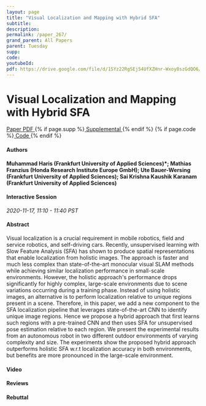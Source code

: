 ```yaml
---
layout: page
title: "Visual Localization and Mapping with Hybrid SFA"
subtitle: 
description:
permalink: /paper_267/
grand_parent: All Papers
parent: Tuesday
supp: 
code: 
youtubeId: 
pdf: https://drive.google.com/file/d/1SYz22RgSEj54UfXZHnr-Wxoy8szGdQO6/view
---
```


# Visual Localization and Mapping with Hybrid SFA

<a href="https://drive.google.com/file/d/1SYz22RgSEj54UfXZHnr-Wxoy8szGdQO6/view" target="_blank" rel="noopener noreferrer" class="btn btn-blue"><i class="fa fa-file-text-o" aria-hidden="true"></i> Paper PDF </a> {% if page.supp %}<a href="" target="_blank" rel="noopener noreferrer" class="btn btn-green"><i class="fa fa-file-text-o" aria-hidden="true"></i> Supplemental </a>{% endif %} {% if page.code %}<a href="" target="_blank" rel="noopener noreferrer" class="btn btn-green"><i class="fa fa-github" aria-hidden="true"></i> Code </a>{% endif %} 

#### Authors
**Muhammad Haris (Frankfurt University of Applied Sciences)*; Mathias Franzius (Honda Research Institute Europe GmbH); Ute Bauer-Wersing (Frankfurt University of Applied Sciences); Sai Krishna Kaushik Karanam  (Frankfurt University of Applied Sciences)**

#### Interactive Session
*2020-11-17, 11:10 - 11:40 PST*

#### Abstract
Visual localization is a crucial requirement in mobile robotics, field and service robotics, and self-driving cars. Recently, unsupervised learning with Slow Feature Analysis (SFA) has shown to produce spatial representations that enable localization from holistic images. The approach is faster and much less complex than state-of-the-art monocular visual SLAM methods while achieving similar localization performance in small-scale environments. However, the holistic approach's performance drops significantly for highly complex, large-scale environments due to scene variations occurring during a training phase. Instead of using holistic images, an alternative is to perform localization relative to unique regions present in a scene. Therefore, in this paper, we add a new component to the SFA localization pipeline that leverages state-of-the-art CNN to identify unique image regions. Hence we propose a hybrid approach that first learns such regions with a pre-trained CNN and then uses SFA for unsupervised pose estimation relative to each region. We present the experimental results from an autonomous robot in two different outdoor environments of varying complexity and size. The experiments show the proposed hybrid approach outperforms holistic SFA w.r.t localization accuracy in both environments, but benefits are more pronounced in the large-scale environment. 

#### Video 

#### Reviews

#### Rebuttal

